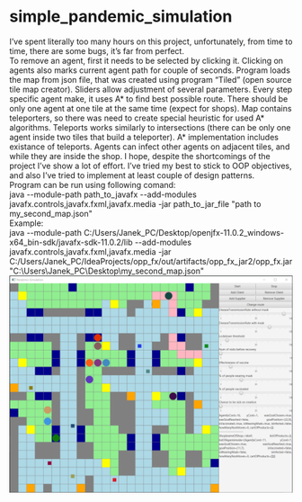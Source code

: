 # simple_pandemic_simulation
I’ve spent literally too many hours on this project, unfortunately, from time to time, there are some bugs, it’s far from perfect.<br>
To remove an agent, first it needs to be selected by clicking it. Clicking on agents also marks current agent path for couple of seconds. Program loads the map from json file, that was created using program “Tiled” (open source tile map creator). Sliders allow adjustment of several parameters.
Every step specific agent make, it uses A* to find best possible route. 
There should be only one agent at one tile at the same time (expect for shops).
Map contains teleporters, so there was need to create special heuristic for used A* algorithms. 
Teleports works similarly to intersections (there can be only one agent inside two tiles that build a teleporter). 
A* implementation includes existance of teleports. 
Agents can infect other agents on adjacent tiles, and while they are inside the shop. 
I hope, despite the shortcomings of the project I’ve show a lot of effort. I’ve tried my best to stick to OOP objectives, and also I’ve tried to implement at least couple of design patterns.<br>
Program can be run using following comand:<br>
java --module-path path_to_javafx --add-modules javafx.controls,javafx.fxml,javafx.media -jar path_to_jar_file "path to my_second_map.json"
<br>
Example:<br>
java --module-path C:/Users/Janek_PC/Desktop/openjfx-11.0.2_windows-x64_bin-sdk/javafx-sdk-11.0.2/lib --add-modules javafx.controls,javafx.fxml,javafx.media -jar C:/Users/Janek_PC/IdeaProjects/opp_fx/out/artifacts/opp_fx_jar2/opp_fx.jar "C:\\Users\\Janek_PC\\Desktop\\my_second_map.json"<br>
![alt text](https://github.com/FirstGalacticEmpire/simple_pandemic_simulation/blob/main/picture.PNG)
